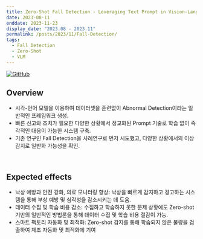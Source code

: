 ```yaml
---
title: Zero-Shot Fall Detection - Leveraging Text Prompt in Vision-Language Models
date: 2023-08-11
enddate: 2023-11-23
display_date: "2023.08 - 2023.11"
permalink: /posts/2023/11/Fall-Detection/
tags:
  - Fall Detection
  - Zero-Shot
  - VLM
---
```


[![GitHub](https://img.icons8.com/ios-glyphs/30/000000/github.png)](https://github.com/VIP-Projects/Zero-Shot-Anomaly-Detection)

## Overview
- 시각-언어 모델을 이용하여 데이터셋을 훈련없이 Abnormal Detection이라는 일반적인 프레임워크 생성.
- 빠른 신고와 조치가 필요한 다양한 상황에서 정교화된 Prompt 기술로 학습 없이 즉각적인 대응이 가능한 시스템 구축.
- 기존 연구인 Fall Detection을 사례연구로 먼저 시도했고, 다양한 상황에서의 이상 감지로 일반화 가능성을 확인.

<br>

## Expected effects
- 낙상 예방과 안전 강화, 의료 모니터링 향상: 낙상을 빠르게 감지하고 경고하는 시스템을 통해 부상 예방 및 심각성을 감소시키는 데 도움.
- 데이터 수집 및 학습 비용 감소: 수집하고 학습하지 못한 문제 상황에도 Zero-shot 기반의 일반적인 방법론을 통해 데이터 수집 및 학습 비용 절감이 가능.
- 스마트 팩토리 자동화 및 최적화: Zero-shot 감지를 통해 학습되지 않은 불량을 검출하여 제조 자동화 및 최적화에 기여
